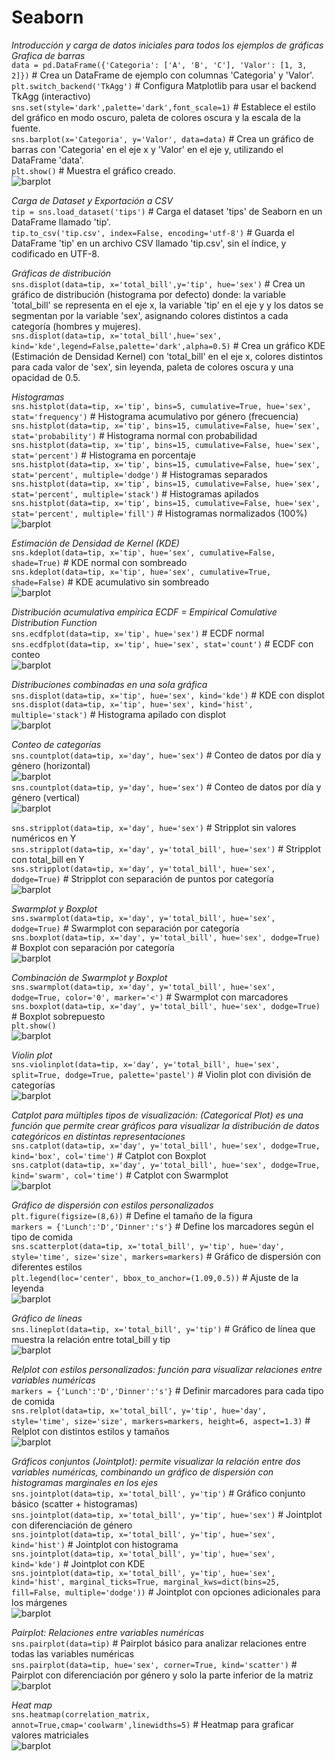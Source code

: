 # Seaborn
_Introducción y carga de datos iniciales para todos los ejemplos de gráficas_  
_Grafica de barras_  
`data = pd.DataFrame({'Categoria': ['A', 'B', 'C'], 'Valor': [1, 3, 2]})` # Crea un DataFrame de ejemplo con columnas 'Categoria' y 'Valor'.  
`plt.switch_backend('TkAgg')`                             # Configura Matplotlib para usar el backend TkAgg (interactivo)  
`sns.set(style='dark',palette='dark',font_scale=1)`       # Establece el estilo del gráfico en modo oscuro, paleta de colores oscura y la escala de la fuente.  
`sns.barplot(x='Categoria', y='Valor', data=data)`        # Crea un gráfico de barras con 'Categoria' en el eje x y 'Valor' en el eje y, utilizando el DataFrame 'data'.  
`plt.show()`                                              # Muestra el gráfico creado.  
![barplot](graficas_seaborn/001_barplot.png)
  
_Carga de Dataset y Exportación a CSV_  
`tip = sns.load_dataset('tips')`                         # Carga el dataset 'tips' de Seaborn en un DataFrame llamado 'tip'.  
`tip.to_csv('tip.csv', index=False, encoding='utf-8')`   # Guarda el DataFrame 'tip' en un archivo CSV llamado 'tip.csv', sin el índice, y codificado en UTF-8.  
  
_Gráficas de distribución_  
`sns.displot(data=tip, x='total_bill',y='tip', hue='sex')`      # Crea un gráfico de distribución (histograma por defecto) donde: la variable 'total_bill' se representa en el eje x, la variable 'tip' en el eje y y los datos se segmentan por la variable 'sex', asignando colores distintos a cada categoría (hombres y mujeres).  
`sns.displot(data=tip, x='total_bill',hue='sex', kind='kde',legend=False,palette='dark',alpha=0.5)`   # Crea un gráfico KDE (Estimación de Densidad Kernel) con 'total_bill' en el eje x, colores distintos para cada valor de 'sex', sin leyenda, paleta de colores oscura y una opacidad de 0.5.  
  
  
_Histogramas_  
`sns.histplot(data=tip, x='tip', bins=5, cumulative=True, hue='sex', stat='frequency')`  # Histograma acumulativo por género (frecuencia)  
`sns.histplot(data=tip, x='tip', bins=15, cumulative=False, hue='sex', stat='probability')`  # Histograma normal con probabilidad  
`sns.histplot(data=tip, x='tip', bins=15, cumulative=False, hue='sex', stat='percent')`  # Histograma en porcentaje  
`sns.histplot(data=tip, x='tip', bins=15, cumulative=False, hue='sex', stat='percent', multiple='dodge')`  # Histogramas separados  
`sns.histplot(data=tip, x='tip', bins=15, cumulative=False, hue='sex', stat='percent', multiple='stack')`  # Histogramas apilados  
`sns.histplot(data=tip, x='tip', bins=15, cumulative=False, hue='sex', stat='percent', multiple='fill')`  # Histogramas normalizados (100%)  
![barplot](graficas_seaborn/002_scatter_plot.png)  
  
_Estimación de Densidad de Kernel (KDE)_  
`sns.kdeplot(data=tip, x='tip', hue='sex', cumulative=False, shade=True)`  # KDE normal con sombreado  
`sns.kdeplot(data=tip, x='tip', hue='sex', cumulative=True, shade=False)`  # KDE acumulativo sin sombreado  
![barplot](graficas_seaborn/002_5_kde.png)  
  
_Distribución acumulativa empírica ECDF = Empirical Comulative Distribution Function_  
`sns.ecdfplot(data=tip, x='tip', hue='sex')`  # ECDF normal  
`sns.ecdfplot(data=tip, x='tip', hue='sex', stat='count')`  # ECDF con conteo  
![barplot](graficas_seaborn/004_stacked_histogram.png)  
  
_Distribuciones combinadas en una sola gráfica_  
`sns.displot(data=tip, x='tip', hue='sex', kind='kde')`  # KDE con displot  
`sns.displot(data=tip, x='tip', hue='sex', kind='hist', multiple='stack')`  # Histograma apilado con displot  
![barplot](graficas_seaborn/004_stacked_histogram.png)  
  
_Conteo de categorías_  
`sns.countplot(data=tip, x='day', hue='sex')`  # Conteo de datos por día y género (horizontal)  
![barplot](graficas_seaborn/007_2_categorical_count_horizontal.png)  
`sns.countplot(data=tip, y='day', hue='sex')`  # Conteo de datos por día y género (vertical)  
![barplot](graficas_seaborn/007_3_categorical_count_vertical.png)  
  
`sns.stripplot(data=tip, x='day', hue='sex')`  # Stripplot sin valores numéricos en Y  
`sns.stripplot(data=tip, x='day', y='total_bill', hue='sex')`  # Stripplot con total_bill en Y  
`sns.stripplot(data=tip, x='day', y='total_bill', hue='sex', dodge=True)`  # Stripplot con separación de puntos por categoría  
![barplot](graficas_seaborn/006_categorical_scatter_plot.png)  
  
_Swarmplot y Boxplot_  
`sns.swarmplot(data=tip, x='day', y='total_bill', hue='sex', dodge=True)`  # Swarmplot con separación por categoría  
`sns.boxplot(data=tip, x='day', y='total_bill', hue='sex', dodge=True)`  # Boxplot con separación por categoría  
![barplot](graficas_seaborn/008_2_bloxplot.png)  
  
_Combinación de Swarmplot y Boxplot_  
`sns.swarmplot(data=tip, x='day', y='total_bill', hue='sex', dodge=True, color='0', marker='<')`  # Swarmplot con marcadores  
`sns.boxplot(data=tip, x='day', y='total_bill', hue='sex', dodge=True)`  # Boxplot sobrepuesto  
`plt.show()`  
![barplot](graficas_seaborn/008_boxplot_and_swarmplot.png)  
  
_Violin plot_  
`sns.violinplot(data=tip, x='day', y='total_bill', hue='sex', split=True, dodge=True, palette='pastel')`  # Violin plot con división de categorías  
![barplot](graficas_seaborn/009_violin.png)  
  
_Catplot para múltiples tipos de visualización: (Categorical Plot) es una función que permite crear gráficos para visualizar la distribución de datos categóricos en distintas representaciones_  
`sns.catplot(data=tip, x='day', y='total_bill', hue='sex', dodge=True, kind='box', col='time')`  # Catplot con Boxplot  
`sns.catplot(data=tip, x='day', y='total_bill', hue='sex', dodge=True, kind='swarm', col='time')`  # Catplot con Swarmplot  
![barplot](graficas_seaborn/009_2_catplot_diferent_col.png)  
  
_Gráfico de dispersión con estilos personalizados_  
`plt.figure(figsize=(8,6))`                         # Define el tamaño de la figura    
`markers = {'Lunch':'D','Dinner':'s'}`              # Define los marcadores según el tipo de comida    
`sns.scatterplot(data=tip, x='total_bill', y='tip', hue='day', style='time', size='size', markers=markers)`  # Gráfico de dispersión con diferentes estilos    
`plt.legend(loc='center', bbox_to_anchor=(1.09,0.5))`  # Ajuste de la leyenda    
![barplot](graficas_seaborn/013_two_variable_scatter.png)  
  
_Gráfico de líneas_  
`sns.lineplot(data=tip, x='total_bill', y='tip')`   # Gráfico de línea que muestra la relación entre total_bill y tip    
![barplot](graficas_seaborn/013_2_grafic_line.png)  
  
_Relplot con estilos personalizados: función para visualizar relaciones entre variables numéricas_  
`markers = {'Lunch':'D','Dinner':'s'}`              # Definir marcadores para cada tipo de comida    
`sns.relplot(data=tip, x='total_bill', y='tip', hue='day', style='time', size='size', markers=markers, height=6, aspect=1.3)`  # Relplot con distintos estilos y tamaños    
![barplot](graficas_seaborn/013_two_variable_scatter.png)  
  
_Gráficos conjuntos (Jointplot): permite visualizar la relación entre dos variables numéricas, combinando un gráfico de dispersión con histogramas marginales en los ejes_  
`sns.jointplot(data=tip, x='total_bill', y='tip')`  # Gráfico conjunto básico (scatter + histogramas)    
`sns.jointplot(data=tip, x='total_bill', y='tip', hue='sex')`  # Jointplot con diferenciación de género    
`sns.jointplot(data=tip, x='total_bill', y='tip', hue='sex', kind='hist')`  # Jointplot con histograma    
`sns.jointplot(data=tip, x='total_bill', y='tip', hue='sex', kind='kde')`  # Jointplot con KDE    
`sns.jointplot(data=tip, x='total_bill', y='tip', hue='sex', kind='hist', marginal_ticks=True, marginal_kws=dict(bins=25, fill=False, multiple='dodge'))`  # Jointplot con opciones adicionales para los márgenes    
![barplot](graficas_seaborn/014_distribution_joint_view.png)  
  
_Pairplot: Relaciones entre variables numéricas_  
`sns.pairplot(data=tip)`  # Pairplot básico para analizar relaciones entre todas las variables numéricas    
`sns.pairplot(data=tip, hue='sex', corner=True, kind='scatter')`  # Pairplot con diferenciación por género y solo la parte inferior de la matriz  
![barplot](graficas_seaborn/015_data_relationship_matrix.png)  

_Heat map_  
`sns.heatmap(correlation_matrix, annot=True,cmap='coolwarm',linewidths=5)`  # Heatmap para graficar valores matriciales  
![barplot](graficas_seaborn/016_heatmap.png)  



